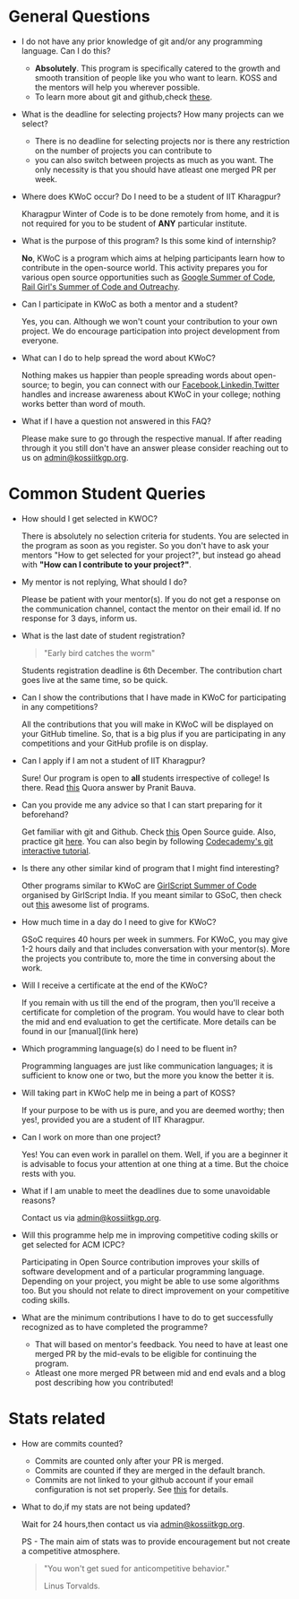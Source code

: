 # General Questions

- I do not have any prior knowledge of git and/or any programming language. Can I do this?

  - **Absolutely**. This program is specifically catered to the growth and smooth transition of people like you who want to learn. KOSS and the mentors will help you wherever possible.
  - To learn more about git and github,check [these](https://github.com/kossiitkgp/Git-and-Github-2021).

- What is the deadline for selecting projects? How many projects can we select?

  - There is no deadline for selecting projects nor is there any restriction on the number of projects you can contribute to
  - you can also switch between projects as much as you want. The only necessity is that you should have atleast one merged PR per week.

- Where does KWoC occur? Do I need to be a student of IIT Kharagpur?

  Kharagpur Winter of Code is to be done remotely from home, and it is not required for you to be student of **ANY** particular institute.

- What is the purpose of this program? Is this some kind of internship?

  **No**, KWoC is a program which aims at helping participants learn how to contribute in the open-source world. This activity prepares you for various open source opportunities such as [Google Summer of Code](https://summerofcode.withgoogle.com/archive/), [Rail Girl's Summer of Code and Outreachy](https://railsgirlssummerofcode.org).

- Can I participate in KWoC as both a mentor and a student?

  Yes, you can. Although we won't count your contribution to your own project. We do encourage participation into project development from everyone.

- What can I do to help spread the word about KWoC?

  Nothing makes us happier than people spreading words about open-source; to begin, you can connect with our [Facebook](https://www.facebook.com/kossiitkgp),[Linkedin](https://www.linkedin.com/company/kharagpur-open-source-society),[Twitter](https://twitter.com/kossiitkgp) handles and increase awareness about KWoC in your college; nothing works better than word of mouth.

- What if I have a question not answered in this FAQ?

  Please make sure to go through the respective manual. If after reading through it you still don't have an answer please consider reaching out to us on admin@kossiitkgp.org.

# Common Student Queries

- How should I get selected in KWOC?

  There is absolutely no selection criteria for students. You are selected in the program as soon as you register. So you don't have to ask your mentors "How to get selected for your project?", but instead go ahead with **"How can I contribute to your project?"**.

- My mentor is not replying, What should I do?

  Please be patient with your mentor(s). If you do not get a response on the communication channel, contact the mentor on their email id. If no response for 3 days, inform us.

- What is the last date of student registration?

  > "Early bird catches the worm"

  Students registration deadline is 6th December. The contribution chart goes live at the same time, so be quick.

- Can I show the contributions that I have made in KWoC for participating in any competitions?

  All the contributions that you will make in KWoC will be displayed on your GitHub timeline. So, that is a big plus if you are participating in any competitions and your GitHub profile is on display.

- Can I apply if I am not a student of IIT Kharagpur?

  Sure! Our program is open to **all** students irrespective of college! Is there. Read [this](https://www.quora.com/What-is-the-prerequisite-for-participating-in-Kharagpur-Winter-of-Code-2016) Quora answer by Pranit Bauva.

- Can you provide me any advice so that I can start preparing for it beforehand?

  Get familiar with git and Github. Check [this](https://opensource.guide) Open Source guide. Also, practice git [here](https://gitimmersion.com/index.html). You can also begin by following [Codecademy's git interactive tutorial](https://www.codecademy.com/learn/learn-git).

- Is there any other similar kind of program that I might find interesting?

  Other programs similar to KWoC are [GirlScript Summer of Code](https://gssoc.girlscript.tech) organised by GirlScript India. If you meant similar to GSoC, then check out [this](https://github.com/deepanshu1422/List-Of-Open-Source-Internships-Programs) awesome list of programs.

- How much time in a day do I need to give for KWoC?

  GSoC requires 40 hours per week in summers. For KWoC, you may give 1-2 hours daily and that includes conversation with your mentor(s). More the projects you contribute to, more the time in conversing about the work.

- Will I receive a certificate at the end of the KWoC?

  If you remain with us till the end of the program, then you'll receive a certificate for completion of the program. You would have to clear both the mid and end evaluation to get the certificate. More details can be found in our [manual](link here)

- Which programming language(s) do I need to be fluent in?

  Programming languages are just like communication languages; it is sufficient to know one or two, but the more you know the better it is.

- Will taking part in KWoC help me in being a part of KOSS?

  If your purpose to be with us is pure, and you are deemed worthy; then yes!, provided you are a student of IIT Kharagpur.

- Can I work on more than one project?

  Yes! You can even work in parallel on them. Well, if you are a beginner it is advisable to focus your attention at one thing at a time. But the choice rests with you.

- What if I am unable to meet the deadlines due to some unavoidable reasons?

  Contact us via admin@kossiitkgp.org.

- Will this programme help me in improving competitive coding skills or get selected for ACM ICPC?

  Participating in Open Source contribution improves your skills of software development and of a particular programming language. Depending on your project, you might be able to use some algorithms too. But you should not relate to direct improvement on your competitive coding skills.

- What are the minimum contributions I have to do to get successfully recognized as to have completed the programme?

  - That will based on mentor's feedback. You need to have at least one merged PR by the mid-evals to be eligible for continuing the program.
  - Atleast one more merged PR between mid and end evals and a blog post describing how you contributed!

# Stats related

- How are commits counted?

  - Commits are counted only after your PR is merged.
  - Commits are counted if they are merged in the default branch.
  - Commits are not linked to your github account if your email configuration is not set properly. See [this](https://github.com/kossiitkgp/kwoc-bugs/issues/22#issuecomment-747068412) for details.

- What to do,if my stats are not being updated?

  Wait for 24 hours,then contact us via admin@kossiitkgp.org.

  PS - The main aim of stats was to provide encouragement but not create a competitive atmosphere.

  > "You won't get sued for anticompetitive behavior."
  >
  > Linus Torvalds.
